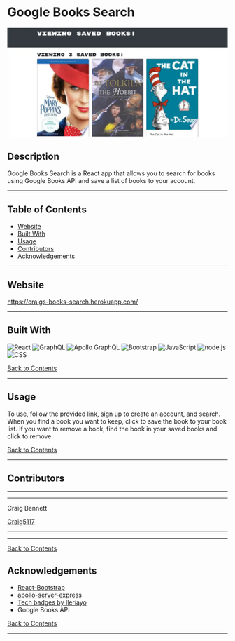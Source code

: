 # Google Books Search

![Screenshot of Google Books Search](./screenshots/screenshot_1.webp)

## Description 

Google Books Search is a React app that allows you to search for books using Google Books API and save a list of books to your account.



---

## Table of Contents 


- [Website](#website)
- [Built With](#built-with)
- [Usage](#usage)
- [Contributors](#contributors)
- [Acknowledgements](#acknowledgements)


---

## Website

https://craigs-books-search.herokuapp.com/

---

## Built With

![React](https://img.shields.io/badge/react%20-%2320232a.svg?&style=for-the-badge&logo=react&logoColor=%2361DAFB)
![GraphQL](https://img.shields.io/badge/-GraphQL-E10098?style=for-the-badge&logo=graphql)
![Apollo GraphQL](https://img.shields.io/badge/-Apollo%20GraphQL-311C87?style=for-the-badge&logo=apollo-graphql)
![Bootstrap](https://img.shields.io/badge/bootstrap%20-%23563D7C.svg?&style=for-the-badge&logo=bootstrap&logoColor=white)
![JavaScript](https://img.shields.io/badge/javascript%20-%23323330.svg?&style=for-the-badge&logo=javascript&logoColor=%23F7DF1E)
![node.js](https://img.shields.io/badge/node.js%20-%2343853D.svg?&style=for-the-badge&logo=node.js&logoColor=white)
![CSS](https://img.shields.io/badge/css3%20-%231572B6.svg?&style=for-the-badge&logo=css3&logoColor=white)

[Back to Contents](#table-of-contents)

---

## Usage

To use, follow the provided link, sign up to create an account, and search. When you find a book you want to keep, click to save the book to your book list. If you want to remove a book, find the book in your saved books and click to remove.

[Back to Contents](#table-of-contents)
  
---

## Contributors

---
---
    
Craig Bennett
    
[Craig5117](https://github.com/Craig5117)

---
---

[Back to Contents](#table-of-contents)

## Acknowledgements

* [React-Bootstrap](https://react-bootstrap.github.io/)
* [apollo-server-express](https://www.npmjs.com/package/apollo-server-express)
* [Tech badges by Ileriayo](https://github.com/Ileriayo/markdown-badges)
* Google Books API

[Back to Contents](#table-of-contents)

---
